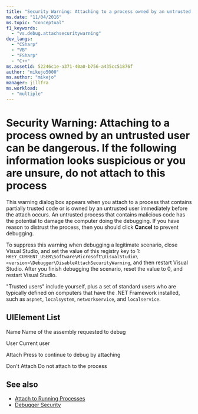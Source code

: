 ```yaml
---
title: "Security Warning: Attaching to a process owned by an untrusted user can be dangerous. If the following information looks suspicious or you are unsure, do not attach to this process | Microsoft Docs"
ms.date: "11/04/2016"
ms.topic: "conceptual"
f1_keywords:
  - "vs.debug.attachsecuritywarning"
dev_langs:
  - "CSharp"
  - "VB"
  - "FSharp"
  - "C++"
ms.assetid: 52246c1e-a371-40a0-b756-a435cc51876f
author: "mikejo5000"
ms.author: "mikejo"
manager: jillfra
ms.workload:
  - "multiple"
---
```

# Security Warning: Attaching to a process owned by an untrusted user can be dangerous. If the following information looks suspicious or you are unsure, do not attach to this process
This warning dialog box appears when you attach to a process that contains partially trusted code or is owned by an untrusted user immediately before the attach occurs. An untrusted process that contains malicious code has the potential to damage the computer doing the debugging. If you have reason to distrust the process, then you should click **Cancel** to prevent debugging.

 To suppress this warning when debugging a legitimate scenario, close Visual Studio, and set the value of this registry key to 1: `HKEY_CURRENT_USER\Software\Microsoft\VisualStudio\<version>\Debugger\DisableAttachSecurityWarning`, and then restart Visual Studio. After you finish debugging the scenario, reset the value to 0, and restart Visual Studio.

 "Trusted users" include yourself, plus a set of standard users who are typically defined on computers that have the .NET Framework installed, such as `aspnet`, `localsystem`, `networkservice`, and `localservice`.

## UIElement List
 Name
 Name of the assembly requested to debug

 User
 Current user

 Attach
 Press to continue to debug by attaching

 Don't Attach
 Do not attach to the process

## See also
- [Attach to Running Processes](../debugger/attach-to-running-processes-with-the-visual-studio-debugger.md)
- [Debugger Security](../debugger/debugger-security.md)